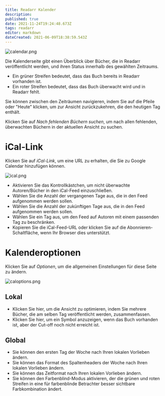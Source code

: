 ```yaml
---
title: Readarr Kalender
description: 
published: true
date: 2021-11-24T19:24:48.673Z
tags: readarr
editor: markdown
dateCreated: 2021-06-09T18:38:59.543Z
---
```


![calendar.png](/assets/readarr/calendar.png)

Die Kalenderseite gibt einen Überblick über Bücher, die in Readarr veröffentlicht werden, und ihren Status innerhalb des gewählten Zeitraums.

- Ein grüner Streifen bedeutet, dass das Buch bereits in Readarr vorhanden ist.
- Ein roter Streifen bedeutet, dass das Buch überwacht wird und in Readarr fehlt.

Sie können zwischen den Zeiträumen navigieren, indem Sie auf die Pfeile oder "Heute" klicken, um zur Ansicht zurückzukehren, die den heutigen Tag enthält.

Klicken Sie auf *Nach fehlenden Büchern suchen*, um nach allen fehlenden, überwachten Büchern in der aktuellen Ansicht zu suchen.

# iCal-Link

Klicken Sie auf *iCal-Link*, um eine URL zu erhalten, die Sie zu Google Calendar hinzufügen können.

![ical.png](/assets/readarr/ical.png)

- Aktivieren Sie das Kontrollkästchen, um nicht überwachte Autoren/Bücher in den iCal-Feed einzuschließen.
- Wählen Sie die Anzahl der vergangenen Tage aus, die in den Feed aufgenommen werden sollen.
- Wählen Sie die Anzahl der zukünftigen Tage aus, die in den Feed aufgenommen werden sollen.
- Wählen Sie ein Tag aus, um den Feed auf Autoren mit einem passenden Tag zu beschränken.
- Kopieren Sie die iCal-Feed-URL oder klicken Sie auf die Abonnieren-Schaltfläche, wenn Ihr Browser dies unterstützt.

# Kalenderoptionen

Klicken Sie auf *Optionen*, um die allgemeinen Einstellungen für diese Seite zu ändern.

![caloptions.png](/assets/readarr/caloptions.png)

## Lokal

- Klicken Sie hier, um die Ansicht zu optimieren, indem Sie mehrere Bücher, die am selben Tag veröffentlicht werden, zusammenfassen.
- Klicken Sie hier, um ein Symbol anzuzeigen, wenn das Buch vorhanden ist, aber der Cut-off noch nicht erreicht ist.

## Global

- Sie können den ersten Tag der Woche nach Ihren lokalen Vorlieben ändern.
- Sie können das Format des Spaltenheaders der Woche nach Ihren lokalen Vorlieben ändern.
- Sie können das Zeitformat nach Ihren lokalen Vorlieben ändern.
- Sie können den Farbenblind-Modus aktivieren, der die grünen und roten Streifen in eine für farbenblinde Betrachter besser sichtbare Farbkombination ändert.
